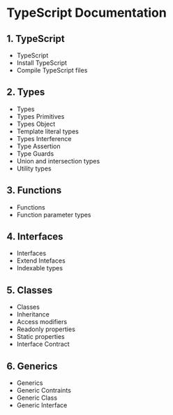 # TypeScript Documentation

## 1. TypeScript

- TypeScript
- Install TypeScript
- Compile TypeScript files

## 2. Types

- Types
- Types Primitives
- Types Object
- Template literal types
- Types Interference
- Type Assertion
- Type Guards
- Union and intersection types
- Utility types

## 3. Functions

- Functions
- Function parameter types

## 4. Interfaces

- Interfaces
- Extend Intefaces
- Indexable types

## 5. Classes

- Classes
- Inheritance
- Access modifiers
- Readonly properties
- Static properties
- Interface Contract

## 6. Generics

- Generics
- Generic Contraints
- Generic Class
- Generic Interface
